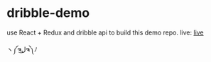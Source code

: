 # dribble-demo
use React + Redux and dribble api to build this demo repo.
live: [live](112.74.28.115:3000)

ヽ༼ຈل͜ຈ༽ﾉ
